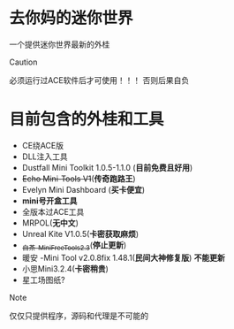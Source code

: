 # 去你妈的迷你世界
一个提供迷你世界最新的外桂
> [!CAUTION]
> 必须运行过ACE软件后才可使用！！！
> 否则后果自负
# 目前包含的外桂和工具
+ CE绕ACE版
+ DLL注入工具
+ Dustfall Mini Toolkit 1.0.5-1.1.0 (**目前免费且好用**)
+ ~~Echo Mini-Tools V1~~(**传奇跑路王**)
+ Evelyn Mini Dashboard (**买卡便宜**)
+ **mini号开盒工具**
+ 全版本过ACE工具
+ MRPOL(**无中文**)
+ Unreal Kite V1.0.5(**卡密获取麻烦**)
+ <sub>~~白茶-MiniFreeTools2.3~~</sub>(**停止更新**)
+ 暖安 -Mini Tool v2.0.8fix 1.48.1(**民间大神修复版**) **不能更新**
+ 小思Mini3.2.4(**卡密稍贵**)
+ 星工场图纸?
> [!NOTE]
> 仅仅只提供程序，源码和代理是不可能的
